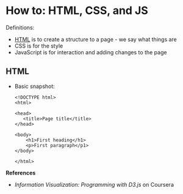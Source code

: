 # How to: HTML, CSS, and JS

Definitions:  
- [HTML](#html) is to create a structure to a page - we say what things are   
- CSS is for the style  
- JavaScript is for interaction and adding changes to the page  


## HTML  
- Basic snapshot:  
  ```
  <!DOCTYPE html>
  <html>
  
  <head>
     <title>Page title</title>
  </head>
  
  <body>
      <h1>First heading</h1>
      <p>First paragraph</p1>
  </body>
  
  </html>
  ```



**References**  
- *Information Visualization: Programming with D3.js* on Coursera  
 
